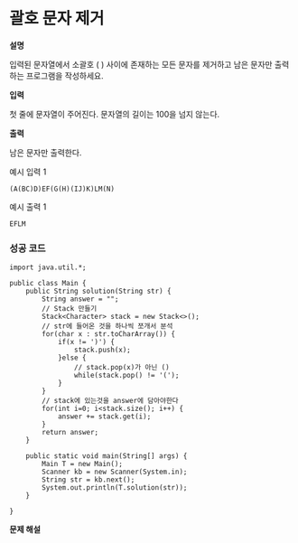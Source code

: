 # 괄호 문자 제거



**설명**

입력된 문자열에서 소괄호 ( ) 사이에 존재하는 모든 문자를 제거하고 남은 문자만 출력하는 프로그램을 작성하세요.

 

**입력**

첫 줄에 문자열이 주어진다. 문자열의 길이는 100을 넘지 않는다.

 

**출력**

남은 문자만 출력한다.

 

예시 입력 1

```
(A(BC)D)EF(G(H)(IJ)K)LM(N)
```

예시 출력 1

```
EFLM
```



### 성공 코드

```
import java.util.*;

public class Main {
	public String solution(String str) {
		String answer = "";
		// Stack 만들기
		Stack<Character> stack = new Stack<>();
		// str에 들어온 것을 하나씩 쪼개서 분석
		for(char x : str.toCharArray()) {
			if(x != ')') {
				stack.push(x);
			}else {
				// stack.pop(x)가 아닌 ()
				while(stack.pop() != '(');
			}
		}
		// stack에 있는것을 answer에 담아야한다
		for(int i=0; i<stack.size(); i++) {
			answer += stack.get(i);
		}
		return answer;
	}

	public static void main(String[] args) {
		Main T = new Main();
		Scanner kb = new Scanner(System.in);
		String str = kb.next();
		System.out.println(T.solution(str));
	}

}
```



**문제 해설**

[Notion]: https://lealea.tistory.com/3?category=1008807

